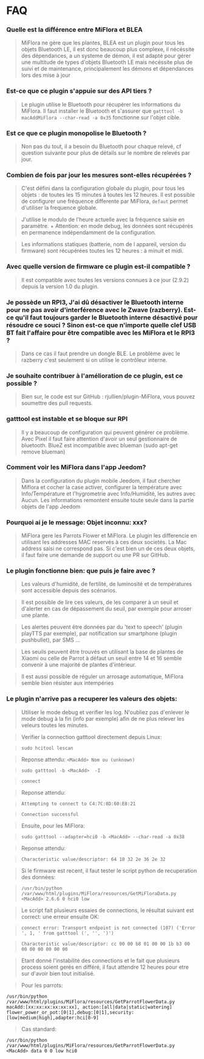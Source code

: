 # FAQ

### Quelle est la différence entre MiFlora et BLEA
> MiFlora ne gère que les plantes, BLEA est un plugin pour tous les objets Bluetooth LE, il est donc beaucoup plus complexe, 
il nécéssite des dépendances, a un systeme de démon, il est adapté pour gérer une multitude de types d'objets Bluetooth LE 
mais nécéssite plus de suivi et de maintenance, principalement les démons et dépendances lors des mise à jour

### Est-ce que ce plugin s'appuie sur des API tiers ?

> Le plugin utilise le Bluetooth pour récupérer les informations du MiFlora.
Il faut installer le Bluetooth et s'assurer que `gatttool -b macAddMiFlora --char-read -a 0x35` fonctionne sur l'objet cible.

### Est ce que ce plugin monopolise le Bluetooth ?

> Non pas du tout, il a besoin du Bluetooth pour chaque relevé, cf question suivante pour plus de détails sur le nombre de relevés par jour.


### Combien de fois par jour les mesures sont-elles récupérées ?

> C'est défini dans la configuration globale du plugin, pour tous les objets : de toutes les 15 minutes à toutes les 12 heures.
Il est possible de configurer une fréquence differente par MiFlora, `defaut` permet d'utiliser la frequence globale.

>J'utilise le modulo de l'heure actuelle avec la fréquence saisie en paramètre. +
Attention: en mode debug, les données sont récupérés en permanence indépendamment de la configuration.

> Les informations statiques (batterie, nom de l appareil, version du firmware) sont récupérées toutes les 12 heures : à minuit et midi.


### Avec quelle version de firmware ce plugin est-il compatible ?

> Il est compatible avec toutes les versions connues à ce jour (2.9.2) depuis la version 1.0 du plugin.


### Je possède un RPI3, J'ai dû désactiver le Bluetooth interne pour ne pas avoir d'interférence avec le Zwave (razberry). Est-ce qu'il faut toujours garder le Bluetooth interne désactivé pour résoudre ce souci ? Sinon est-ce que n'importe quelle clef USB BT fait l'affaire pour être compatible avec les MiFlora et le RPI3 ?

> Dans ce cas il faut prendre un dongle BLE. Le problème avec le razberry c'est seulement si on utilise le contrôleur interne.


### Je souhaite contribuer à l'amélioration de ce plugin, est ce possible ?

> Bien sur, le code est sur GitHub : rjullien/plugin-MiFlora, vous pouvez soumettre des pull requests.

### gatttool est instable et se bloque sur RPI

> Il y a beaucoup de configuration qui peuvent générer ce problème. Avec Pixel il faut faire attention d'avoir un seul gestionnaire de bluetooth.
BlueZ est incompatible avec blueman (sudo apt-get remove blueman)

### Comment voir les MiFlora dans l'app Jeedom?
> Dans la configuration du plugin mobile Jeedom, il faut chercher Miflora et cocher la case activer, configurer la température avec Info/Température et l'hygrometrie avec Info/Humidité, les autres avec Aucun.
Les informations remontent ensuite toute seule dans la partie objets de l'app Jeedom

### Pourquoi ai je le message: Objet inconnu: xxx?
> MiFlora gere les Parrots Flower et MiFlora. Le plugin les differencie en utilisant les addresses MAC reservés à ces deux societés. La Mac address saisi ne correspond pas. Si c'est
bien un de ces deux objets, il faut faire une demande de support ou une PR sur GitHub.

### Le plugin fonctionne bien: que puis je faire avec ?

> Les valeurs d'humidité, de fertilité, de luminosité et de températures sont accessible depuis des scénarios.

> Il est possible de lire ces valeurs, de les comparer à un seuil et d'alerter en cas de dépassement du seuil, par exemple pour arroser une plante.

> Les alertes peuvent être données par du 'text to speech' (plugin playTTS par exemple), par notification sur smartphone (plugin pushbullet), par SMS ...

> Les seuils peuvent être trouvés en utilisant la base de plantes de Xiaomi ou celle de Parrot à défaut un seuil entre 14 et 16 semble convenir à une majorité de plantes d'intérieur.

> Il est aussi possible de réguler un arrosage automatique, MiFlora semble bien résister aux intempéries

### Le plugin n'arrive pas a recuperer les valeurs des objets:
> Utiliser le mode debug et verifier les log. N'oubliez pas d'enlever le mode debug à la fin (info par exemple) afin de ne plus relever les veleurs toutes les minutes.

> Verifier la connection gatttool directement depuis Linux:

> `sudo hcitool lescan`

> Reponse attendu: `<MacAdd> Nom ou (unknown)`

>`sudo gatttool -b <MacAdd>  -I`

>`connect`

> Reponse attendu: 

>`Attempting to connect to C4:7C:8D:60:E8:21`

>`Connection successful`

> Ensuite, pour les MiFlora:

>`sudo gatttool --adapter=hci0 -b <MacAdd> --char-read -a 0x38`

>Reponse attendu:

>`Characteristic value/descriptor: 64 10 32 2e 36 2e 32`

> Si le firmware est recent, il faut tester le script python de recuperation des données:

>`/usr/bin/python /var/www/html/plugins/MiFlora/resources/GetMiFloraData.py  <MacAdd> 2.6.6 0 hci0 low`

> Le script fait plusieurs essaies de connections, le résultat suivant est correct: une erreur ensuite OK:

>`connect error: Transport endpoint is not connected (107)
  ('Error ', 1, ' from gatttool (', '', ')')`

>`Characteristic value/descriptor: cc 00 00 b8 01 00 00 1b b3 00 00 00 00 00 00 00`

> Etant donné l'instabilité des connections et le fait que plusieurs process soient gerés en différé, il faut attendre 12 heures pour etre sur d'avoir bien tout initialisé.

> Pour les parrots:

 `/usr/bin/python /var/www/html/plugins/MiFlora/resources/GetParrotFlowerData.py  macAdd:[xx:xx:xx:xx:xx:xx], action:[all|data|static|watering] flower_power_or_pot:[0|1],debug:[0|1],security:[low|medium|high],adapter:hci[0-9]`
 
 > Cas standard:

 `/usr/bin/python /var/www/html/plugins/MiFlora/resources/GetParrotFlowerData.py <MacAdd> data 0 0 low hci0`
